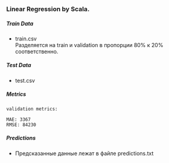
### Linear Regression by Scala. ###

##### Train Data #####
 - train.csv \
Разделяется на train и validation в пропорции 80% к 20% соответственно.

##### Test Data #####
 - test.csv

##### Metrics #####
    validation metrics:

    MAE: 3367
    RMSE: 84230

##### Predictions #####
 - Предсказанные данные лежат в файле predictions.txt 